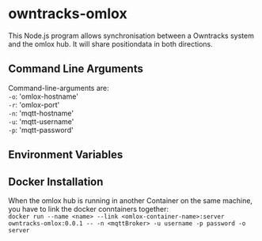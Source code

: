 # owntracks-omlox
This Node.js program allows synchronisation between a Owntracks system and the omlox hub. It will share positiondata in both directions.

## Command Line Arguments

Command-line-arguments are:  
  `-o`: 'omlox-hostname'  
  `-r`: 'omlox-port'  
  `-n`: 'mqtt-hostname'  
  `-u`: 'mqtt-username'  
  `-p`: 'mqtt-password'  


## Environment Variables



## Docker Installation

When the omlox hub is running in another Container on the same machine, you have to link the docker conntainers together:  
`docker run --name <name> --link <omlox-container-name>:server owntracks-omlox:0.0.1 -- -n <mqttBroker> -u username -p password -o server`